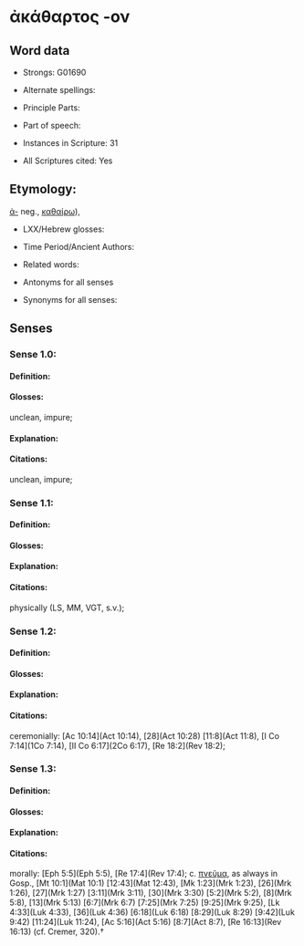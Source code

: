 # ἀκάθαρτος -ον

<!-- Status: S2=NeedsEdits -->
<!-- Lexica used for edits:   -->

## Word data

* Strongs: G01690

* Alternate spellings:



* Principle Parts: 


* Part of speech: 


* Instances in Scripture: 31

* All Scriptures cited: Yes

## Etymology: 

[ἀ-]() neg., [καθαίρω]()),

* LXX/Hebrew glosses: 


* Time Period/Ancient Authors: 


* Related words: 

* Antonyms for all senses

* Synonyms for all senses: 


## Senses 


### Sense  1.0: 

#### Definition: 

#### Glosses: 

unclean, impure; 

#### Explanation: 


#### Citations: 

unclean, impure;

### Sense  1.1: 

#### Definition: 


#### Glosses:



#### Explanation:



#### Citations: 

physically (LS, MM, VGT, s.v.);

### Sense  1.2: 

#### Definition: 


#### Glosses:



#### Explanation:



#### Citations: 

ceremonially: [Ac 10:14](Act 10:14), [28](Act 10:28) [11:8](Act 11:8), [I Co 7:14](1Co 7:14), [II Co 6:17](2Co 6:17), [Re 18:2](Rev 18:2); 

### Sense  1.3: 

#### Definition: 


#### Glosses:



#### Explanation:



#### Citations: 

morally: [Eph 5:5](Eph 5:5), [Re 17:4](Rev 17:4); c. [πνεῦμα](), as always in Gosp., [Mt 10:1](Mat 10:1) [12:43](Mat 12:43), [Mk 1:23](Mrk 1:23), [26](Mrk 1:26), [27](Mrk 1:27) [3:11](Mrk 3:11), [30](Mrk 3:30) [5:2](Mrk 5:2), [8](Mrk 5:8), [13](Mrk 5:13) [6:7](Mrk 6:7) [7:25](Mrk 7:25) [9:25](Mrk 9:25), [Lk 4:33](Luk 4:33), [36](Luk 4:36) [6:18](Luk 6:18) [8:29](Luk 8:29) [9:42](Luk 9:42) [11:24](Luk 11:24), [Ac 5:16](Act 5:16) [8:7](Act 8:7), [Re 16:13](Rev 16:13) (cf. Cremer, 320).†
